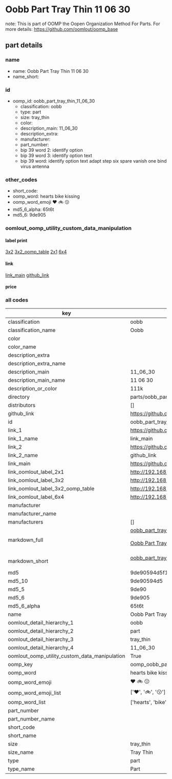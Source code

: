 # Oobb Part Tray Thin 11 06 30  

note: This is part of OOMP the Oopen Organization Method For Parts. For more details: https://github.com/oomlout/oomp_base

##  part details





### name
* name: Oobb Part Tray Thin 11 06 30
* name_short: 
### id
* oomp_id: oobb_part_tray_thin_11_06_30
  * classification: oobb
  * type: part
  * size: tray_thin
  * color: 
  * description_main: 11_06_30
  * description_extra: 
  * manufacturer: 
  * part_number: 
  * bip 39 word 2: identify option
  * bip 39 word 3: identify option text
  * bip 39 word: identify option text adapt step six spare vanish one bind virus antenna

### other_codes
* short_code: 
* oomp_word: hearts bike kissing
* oomp_word_emoji :hearts: :bike: :kissing:
* md5_6_alpha: 65t6t
* md5_6: 9de905






### oomlout_oomp_utility_custom_data_manipulation
#### label print
[3x2](http://192.168.1.245:1112/?label=oomp%2065t6t)
[3x2_oomp_table](http://192.168.1.107:1112/?label=oomp%2065t6t)
[2x1](http://192.168.1.242:1112/?label=oomp%2065t6t)
[6x4](http://192.168.1.55:1112/?label=oomp%2065t6t)    

#### link

[link_main](https://github.com/oomlout/oomlout_oomp_current_version_messy/tree/main/parts/oobb_part_tray_thin_11_06_30) [github_link](https://github.com/oomlout/oomlout_oomp_part_src/tree/main/parts/oobb_part_tray_thin_11_06_30)                             

#### price







### all codes 
| key | value |  
| --- | --- |  
| classification | oobb |  
| classification_name | Oobb |  
| color |  |  
| color_name |  |  
| description_extra |  |  
| description_extra_name |  |  
| description_main | 11_06_30 |  
| description_main_name | 11 06 30 |  
| description_or_color | 111k |  
| directory | parts/oobb_part_tray_thin_11_06_30 |  
| distributors | [] |  
| github_link | https://github.com/oomlout/oomlout_oomp_part_src/tree/main/parts/oobb_part_tray_thin_11_06_30 |  
| id | oobb_part_tray_thin_11_06_30 |  
| link_1 | https://github.com/oomlout/oomlout_oomp_current_version_messy/tree/main/parts/oobb_part_tray_thin_11_06_30 |  
| link_1_name | link_main |  
| link_2 | https://github.com/oomlout/oomlout_oomp_part_src/tree/main/parts/oobb_part_tray_thin_11_06_30 |  
| link_2_name | github_link |  
| link_main | https://github.com/oomlout/oomlout_oomp_current_version_messy/tree/main/parts/oobb_part_tray_thin_11_06_30 |  
| link_oomlout_label_2x1 | http://192.168.1.242:1112/?label=oomp%2065t6t |  
| link_oomlout_label_3x2 | http://192.168.1.245:1112/?label=oomp%2065t6t |  
| link_oomlout_label_3x2_oomp_table | http://192.168.1.107:1112/?label=oomp%2065t6t |  
| link_oomlout_label_6x4 | http://192.168.1.55:1112/?label=oomp%2065t6t |  
| manufacturer |  |  
| manufacturer_name |  |  
| manufacturers | [] |  
| markdown_full | [oobb_part_tray_thin_11_06_30](https://github.com/oomlout/oomlout_oomp_current_version_messy/tree/main/parts/oobb_part_tray_thin_11_06_30)<br>[](https://github.com/oomlout/oomlout_oomp_current_version_messy/tree/main/parts/oobb_part_tray_thin_11_06_30)<br>[Oobb Part Tray Thin 11 06 30](https://github.com/oomlout/oomlout_oomp_current_version_messy/tree/main/parts/oobb_part_tray_thin_11_06_30)<br><br> |  
| markdown_short | [oobb_part_tray_thin_11_06_30](https://github.com/oomlout/oomlout_oomp_current_version_messy/tree/main/parts/oobb_part_tray_thin_11_06_30)<br><br> |  
| md5 | 9de90594d5f15a0f276ab031bf66eb84 |  
| md5_10 | 9de90594d5 |  
| md5_5 | 9de90 |  
| md5_6 | 9de905 |  
| md5_6_alpha | 65t6t |  
| name | Oobb Part Tray Thin 11 06 30 |  
| oomlout_detail_hierarchy_1 | oobb |  
| oomlout_detail_hierarchy_2 | part |  
| oomlout_detail_hierarchy_3 | tray_thin |  
| oomlout_detail_hierarchy_4 | 11_06_30 |  
| oomlout_oomp_utility_custom_data_manipulation | True |  
| oomp_key | oomp_oobb_part_tray_thin_11_06_30 |  
| oomp_word | hearts bike kissing |  
| oomp_word_emoji | :hearts: :bike: :kissing: |  
| oomp_word_emoji_list | [':hearts:', ':bike:', ':kissing:'] |  
| oomp_word_list | ['hearts', 'bike', 'kissing'] |  
| part_number |  |  
| part_number_name |  |  
| short_code |  |  
| short_name |  |  
| size | tray_thin |  
| size_name | Tray Thin |  
| type | part |  
| type_name | Part |  
